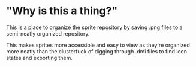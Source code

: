 # "Why is this a thing?"

This is a place to organize the sprite repository by saving .png files to a semi-neatly organized repository.

This makes sprites more accessible and easy to view as they're organized more neatly than the clusterfuck of digging through .dmi files to find icon states and exporting them.
